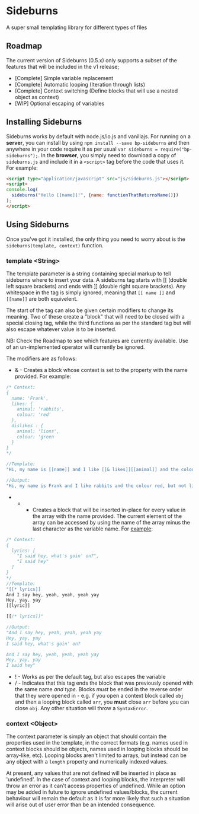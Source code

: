 # Sideburns
A super small templating library for different types of files

## Roadmap
The current version of Sideburns (0.5.x) only supports a subset of the features that will be included in the v1 release;

* [Complete] Simple variable replacement
* [Complete] Automatic looping (Iteration through lists)
* [Complete] Context switching (Define blocks that will use a nested object as context)
* [WIP] Optional escaping of variables

## Installing Sideburns
Sideburns works by default with node.js/io.js and vanillajs. For running on a **server**, you can install by using `npm install --save bp-sideburns` and then anywhere in your code require it as per usual `var sideburns = require("bp-sideburns");`. In the **browser**, you simply need to download a copy of `sideburns.js` and include it in a `<script>` tag before the code that uses it. For example:
```html
<script type="application/javascript" src="js/sideburns.js"></script>
<script>
console.log(
  sideburns("Hello [[name]]!", {name: functionThatReturnsName()})
);
</script>
```

## Using Sideburns
Once you've got it installed, the only thing you need to worry about is the `sideburns(template, context)` function. 

### template \<String\>
The template parameter is a string containing special markup to tell sideburns where to insert your data. A sideburns tag starts with \[\[ (double left square brackets) and ends with ]] (double right square brackets). Any whitespace in the tag is simply ignored, meaning that `[[ name ]]` and `[[name]]` are both equivelent.

The start of the tag can also be given certain modifiers to change its meaning. Two of these create a "block" that will need to be closed with a special closing tag, while the third functions as per the standard tag but will also escape whatever value is to be inserted.

NB: Check the Roadmap to see which features are currently available. Use of an un-implemented operator will currently be ignored.

The modifiers are as follows:

* & - Creates a block whose context is set to the property with the name provided. For example:
```javascript
/* Context: 
{
  name: 'Frank',
  likes: {
    animal: 'rabbits',
    colour: 'red'
  },
  dislikes : {
    animal: 'lions',
    colour: 'green
  }
}
*/

//Template:
"Hi, my name is [[name]] and I like [[& likes]][[animal]] and the colour [[colour]][[/& likes]], but not [[& dislikes]][[animal]] or the colour [[colour]][[/&dislikes]]!"

//Output:
"Hi, my name is Frank and I like rabbits and the colour red, but not lions or the colour green!"
```

* * - Creates a block that will be inserted in-place for every value in the array with the name provided. The current element of the array can be accessed by using the name of the array minus the last character as the variable name. For [example](https://www.youtube.com/watch?v=ZZ5LpwO-An4):
```javascript
/* Context:
{
  lyrics: [
    "I said hey, what's goin' on?",
    "I said hey"
  ]
}
*/
//Template:
"[[* lyrics]]
And I say hey, yeah, yeah, yeah yay
Hey, yay, yay
[[lyric]]

[[/* lyrics]]"

//Output:
"And I say hey, yeah, yeah, yeah yay
Hey, yay, yay
I said hey, what's goin' on?

And I say hey, yeah, yeah, yeah yay
Hey, yay, yay
I said hey"
```

* ! - Works as per the default tag, but also escapes the variable
* / - Indicates that this tag ends the block that was previously opened with the same name _and type_. Blocks _must_ be ended in the reverse order that they were opened in - e.g. if you open a context block called `obj` and then a looping block called `arr`, you **must** close `arr` before you can close `obj`. Any other situation will throw a `SyntaxError`.

### context \<Object\>
The context parameter is simply an object that should contain the properties used in the template, in the correct formats (e.g. names used in context blocks should be objects, names used in looping blocks should be array-like, etc). Looping blocks aren't limited to arrays, but instead can be any object with a `length` property and numerically indexed values.

At present, any values that are not defined will be inserted in place as 'undefined'. In the case of context and looping blocks, the interpreter will throw an error as it can't access properties of undefined. While an option may be added in future to ignore undefined values/blocks, the current behaviour will remain the default as it is far more likely that such a situation will arise out of user error than be an intended consequence. 
